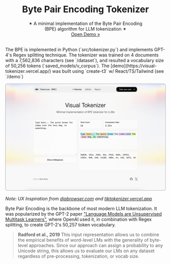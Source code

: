 <p align="center">
  <h1 align="center"><b>Byte Pair Encoding Tokenizer</b></h1>
  <p align="center">
  ✶ A minimal implementation of the Byte Pair Encoding<br/>(BPE) algorithm for LLM tokenization ✶
    <br />
    <a href="https://visual-tokenizer.vercel.app/">Open Demo »</a>
    <br />
  </p>
</p>

<br />
The BPE is implemented in Python (`src/tokenizer.py`) and implements GPT-4's Regex splitting technique. The tokenizer was trained on 4 documents with a 7,562,836 characters (see `/dataset`), and resulted a vocabulary size of 50,256 tokens (`saved_models/v_corpus`). The [demo](https://visual-tokenizer.vercel.app/) was built using `create-t3` w/ React/TS/Tailwind (see `/demo`)

![Visual Tokenizer](https://github.com/markmusic27/tokenizer/blob/main/docs/thumbnail_gh.png?raw=true)

_Note: UX Inspiration from [diabrowser.com](https://diabrowser.com) and [tiktokenizer.vercel.app](https://tiktokenizer.vercel.app/)_

Byte Pair Encoding is the backbone of most modern LLM tokenization. It was popularized by the GPT-2 paper ["Language Models are Unsupervised Multitask Learners"](https://cdn.openai.com/better-language-models/language_models_are_unsupervised_multitask_learners.pdf), where OpenAI used it, in combination with Regex splitting, to create GPT-2's 50,257 token vocabulary.

> **Radford et al., 2019**
> This input representation allows us to combine the empirical benefits of word-level LMs with the generality of byte-level approaches. Since our approach can assign a probability to any Unicode string, this allows us to evaluate our LMs on any dataset regardless of pre-processing, tokenization, or vocab size.

